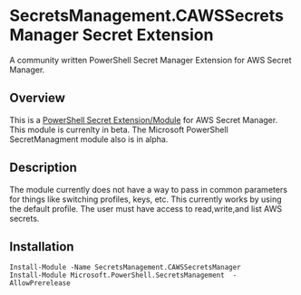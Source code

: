 # SecretsManagement.CAWSSecretsManager Secret Extension

A community written PowerShell Secret Manager Extension for AWS Secret Manager.

## Overview
This is a [PowerShell Secret Extension/Module](https://devblogs.microsoft.com/powershell/secrets-management-module-vault-extensions/) for AWS Secret Manager. This module is currenlty in beta. The Microsoft PowerShell SecretManagment module also is in alpha.

## Description
The module currently does not have a way to pass in common parameters for things like switching profiles, keys, etc. This currently works by using the default profile. The user must have access to read,write,and list AWS secrets.

## Installation
    Install-Module -Name SecretsManagement.CAWSSecretsManager
    Install-Module Microsoft.PowerShell.SecretsManagement  -AllowPrerelease
